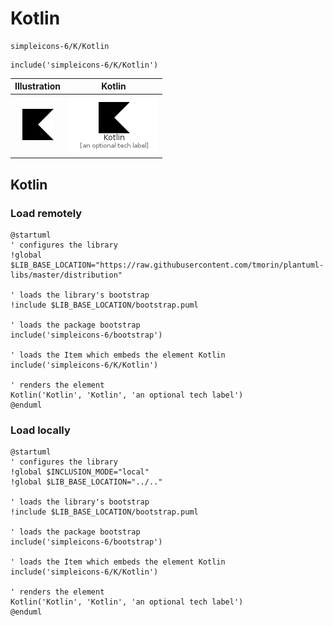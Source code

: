 # Kotlin


```text
simpleicons-6/K/Kotlin
```

```text
include('simpleicons-6/K/Kotlin')
```



| Illustration | Kotlin |
| :---: | :---: |
| ![illustration for Illustration](../../simpleicons-6/K/Kotlin.png) | ![illustration for Kotlin](../../simpleicons-6/K/Kotlin.Local.png) |




## Kotlin

### Load remotely
```plantuml
@startuml
' configures the library
!global $LIB_BASE_LOCATION="https://raw.githubusercontent.com/tmorin/plantuml-libs/master/distribution"

' loads the library's bootstrap
!include $LIB_BASE_LOCATION/bootstrap.puml

' loads the package bootstrap
include('simpleicons-6/bootstrap')

' loads the Item which embeds the element Kotlin
include('simpleicons-6/K/Kotlin')

' renders the element
Kotlin('Kotlin', 'Kotlin', 'an optional tech label')
@enduml
```

### Load locally
```plantuml
@startuml
' configures the library
!global $INCLUSION_MODE="local"
!global $LIB_BASE_LOCATION="../.."

' loads the library's bootstrap
!include $LIB_BASE_LOCATION/bootstrap.puml

' loads the package bootstrap
include('simpleicons-6/bootstrap')

' loads the Item which embeds the element Kotlin
include('simpleicons-6/K/Kotlin')

' renders the element
Kotlin('Kotlin', 'Kotlin', 'an optional tech label')
@enduml
```

